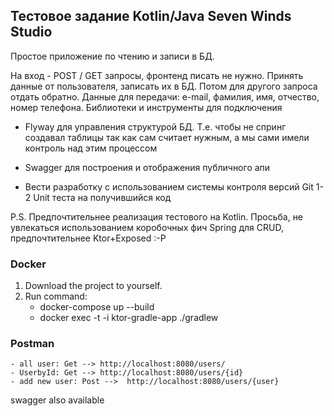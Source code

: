 ## Тестовое задание Kotlin/Java Seven Winds Studio

Простое приложение по чтению и записи в БД.

На вход - POST / GET запросы, фронтенд писать не нужно. Принять данные от пользователя, записать их в БД. Потом для другого запроса отдать обратно.
Данные для передачи: e-mail, фамилия, имя, отчество, номер телефона.
Библиотеки и инструменты для подключения

* Flyway для управления структурой БД. Т.е. чтобы не спринг создавал таблицы так как сам считает нужным, а мы сами имели контроль над этим процессом

* Swagger для построения и отображения публичного апи
  
* Вести разработку с использованием системы контроля версий Git
  1-2 Unit теста на получившийся код

P.S. Предпочтительнее реализация тестового на Kotlin. Просьба, не увлекаться использованием коробочных фич Spring для CRUD, предпочтительнее Ktor+Exposed :-P

### Docker

1) Download the project to yourself.
2) Run command:
    - docker-compose up --build
    - docker exec -t -i ktor-gradle-app ./gradlew

### Postman
    - all user: Get --> http://localhost:8080/users/
    - UserbyId: Get --> http://localhost:8080/users/{id}
    - add new user: Post -->  http://localhost:8080/users/{user}

swagger also available



